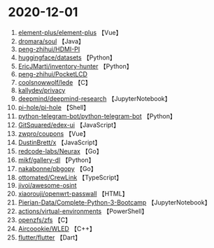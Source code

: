 # 2020-12-01

1. [element-plus/element-plus](https://github.com/element-plus/element-plus) 【Vue】
2. [dromara/soul](https://github.com/dromara/soul) 【Java】
3. [peng-zhihui/HDMI-PI](https://github.com/peng-zhihui/HDMI-PI) 
4. [huggingface/datasets](https://github.com/huggingface/datasets) 【Python】
5. [EricJMarti/inventory-hunter](https://github.com/EricJMarti/inventory-hunter) 【Python】
6. [peng-zhihui/PocketLCD](https://github.com/peng-zhihui/PocketLCD) 
7. [coolsnowwolf/lede](https://github.com/coolsnowwolf/lede) 【C】
8. [kallydev/privacy](https://github.com/kallydev/privacy) 
9. [deepmind/deepmind-research](https://github.com/deepmind/deepmind-research) 【JupyterNotebook】
10. [pi-hole/pi-hole](https://github.com/pi-hole/pi-hole) 【Shell】
11. [python-telegram-bot/python-telegram-bot](https://github.com/python-telegram-bot/python-telegram-bot) 【Python】
12. [GitSquared/edex-ui](https://github.com/GitSquared/edex-ui) 【JavaScript】
13. [zwpro/coupons](https://github.com/zwpro/coupons) 【Vue】
14. [DustinBrett/x](https://github.com/DustinBrett/x) 【JavaScript】
15. [redcode-labs/Neurax](https://github.com/redcode-labs/Neurax) 【Go】
16. [mikf/gallery-dl](https://github.com/mikf/gallery-dl) 【Python】
17. [nakabonne/pbgopy](https://github.com/nakabonne/pbgopy) 【Go】
18. [ottomated/CrewLink](https://github.com/ottomated/CrewLink) 【TypeScript】
19. [jivoi/awesome-osint](https://github.com/jivoi/awesome-osint) 
20. [xiaorouji/openwrt-passwall](https://github.com/xiaorouji/openwrt-passwall) 【HTML】
21. [Pierian-Data/Complete-Python-3-Bootcamp](https://github.com/Pierian-Data/Complete-Python-3-Bootcamp) 【JupyterNotebook】
22. [actions/virtual-environments](https://github.com/actions/virtual-environments) 【PowerShell】
23. [openzfs/zfs](https://github.com/openzfs/zfs) 【C】
24. [Aircoookie/WLED](https://github.com/Aircoookie/WLED) 【C++】
25. [flutter/flutter](https://github.com/flutter/flutter) 【Dart】
